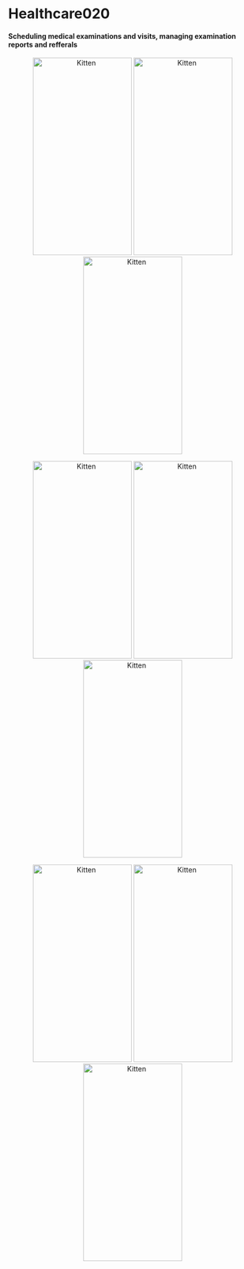 # Healthcare020

#### Scheduling medical examinations and visits, managing examination reports and refferals
<p align="center">
<img src="https://res.cloudinary.com/ecardealer/image/upload/v1602511800/Welcome_Loading_dmxcvd.png" 
alt="Kitten" title="A cute kitten" width="200" height="400" />
<img src="https://res.cloudinary.com/ecardealer/image/upload/v1602511842/Start_hmftm0.png" 
alt="Kitten" title="A cute kitten" width="200" height="400" />
<img src="https://res.cloudinary.com/ecardealer/image/upload/v1602511870/Profile_ge2sgw.png" 
alt="Kitten" title="A cute kitten" width="200" height="400" />
</p>

<p align="center">
<img src="https://res.cloudinary.com/ecardealer/image/upload/v1602512063/LicniPodaci_xfhklm.png" 
alt="Kitten" title="A cute kitten" width="200" height="400" />
<img src="https://res.cloudinary.com/ecardealer/image/upload/v1602511868/Pregledi_Main_tvx94d.png" 
alt="Kitten" title="A cute kitten" width="200" height="400" />
<img src="https://res.cloudinary.com/ecardealer/image/upload/v1602511991/LekarskaUverenja_q4pkhr.png" 
alt="Kitten" title="A cute kitten" width="200" height="400" />
</p>

<p align="center">
<img src="https://res.cloudinary.com/ecardealer/image/upload/v1602511988/Prelgedi_Odradjeni_abwa4w.png" 
alt="Kitten" title="A cute kitten" width="200" height="400" />
<img src="https://res.cloudinary.com/ecardealer/image/upload/v1602512059/Pregled_qz7dvr.png" 
alt="Kitten" title="A cute kitten" width="200" height="400" />
<img src="https://res.cloudinary.com/ecardealer/image/upload/v1602512052/LekarskoUverenje_vfojoc.png" 
alt="Kitten" title="A cute kitten" width="200" height="400" />
</p>

